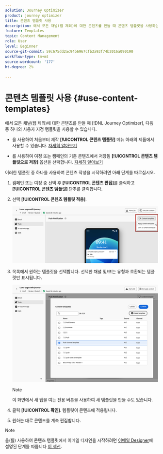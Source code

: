 ```yaml
---
solution: Journey Optimizer
product: journey optimizer
title: 콘텐츠 템플릿 사용
description: 에서 모든 채널(웹 제외)에 대한 콘텐츠를 만들 때 콘텐츠 템플릿을 사용하는 방법을 알아봅니다. [!DNL Journey Optimizer]
feature: Templates
topic: Content Management
role: User
level: Beginner
source-git-commit: 59c675dd2ac94b6967cfb3a93f74b2016a090190
workflow-type: tm+mt
source-wordcount: '177'
ht-degree: 2%

---
```



# 콘텐츠 템플릿 사용 {#use-content-templates}

에서 모든 채널(웹 제외)에 대한 콘텐츠를 만들 때 [!DNL Journey Optimizer], 다음 중 하나의 사용자 지정 템플릿을 사용할 수 있습니다.

* 을 사용하여 처음부터 제작 **[!UICONTROL 콘텐츠 템플릿]** 메뉴 아래의 제품에서 사용할 수 있습니다. [자세히 알아보기](#create-template-from-scratch)

* 를 사용하여 여정 또는 캠페인의 기존 콘텐츠에서 저장됨 **[!UICONTROL 콘텐츠 템플릿으로 저장]** 옵션을 선택합니다. [자세히 알아보기](#save-as-template)

이러한 템플릿 중 하나를 사용하여 콘텐츠 작성을 시작하려면 아래 단계를 따르십시오.

1. 캠페인 또는 여정 중 선택 후 **[!UICONTROL 콘텐츠 편집]**&#x200B;를 클릭하고 **[!UICONTROL 콘텐츠 템플릿]** 단추를 클릭합니다.

1. 선택 **[!UICONTROL 콘텐츠 템플릿 적용]**.

   ![](assets/content-template-button.png)

1. 목록에서 원하는 템플릿을 선택합니다. 선택한 채널 및/또는 유형과 호환되는 템플릿만 표시됩니다.

   ![](assets/content-template-select.png)

   >[!NOTE]
   >
   >이 화면에서 새 탭을 여는 전용 버튼을 사용하여 새 템플릿을 만들 수도 있습니다.

1. 클릭 **[!UICONTROL 확인]**. 템플릿이 콘텐츠에 적용됩니다.

1. 원하는 대로 콘텐츠를 계속 편집합니다.

>[!NOTE]
>
>을(를) 사용하여 콘텐츠 템플릿에서 이메일 디자인을 시작하려면 [이메일 Designer](../email/get-started-email-design.md)에 설명된 단계를 따릅니다 [이 섹션](../email/use-email-templates.md).
